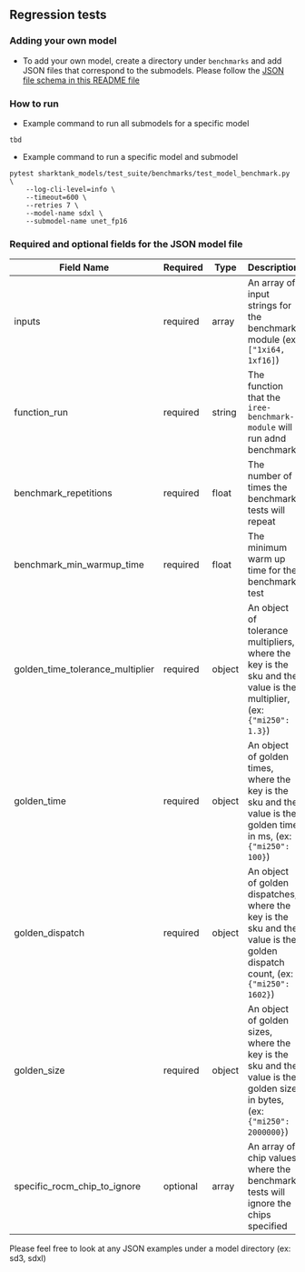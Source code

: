 ## Regression tests

### Adding your own model

- To add your own model, create a directory under `benchmarks` and add JSON files that correspond to the submodels. Please follow the [JSON file schema in this README file](#required-and-optional-fields-for-the-json-model-file)

### How to run

- Example command to run all submodels for a specific model

```
tbd
```

- Example command to run a specific model and submodel

```
pytest sharktank_models/test_suite/benchmarks/test_model_benchmark.py \
    --log-cli-level=info \
    --timeout=600 \
    --retries 7 \
    --model-name sdxl \
    --submodel-name unet_fp16
```

### Required and optional fields for the JSON model file

| Field Name                       | Required | Type   | Description                                                                                                                  |
| -------------------------------- | -------- | ------ | ---------------------------------------------------------------------------------------------------------------------------- |
| inputs                           | required | array  | An array of input strings for the benchmark module (ex: `["1xi64, 1xf16]`)                                                   |
| function_run                     | required | string | The function that the `iree-benchmark-module` will run adnd benchmark                                                        |
| benchmark_repetitions            | required | float  | The number of times the benchmark tests will repeat                                                                          |
| benchmark_min_warmup_time        | required | float  | The minimum warm up time for the benchmark test                                                                              |
| golden_time_tolerance_multiplier | required | object | An object of tolerance multipliers, where the key is the sku and the value is the multiplier, (ex: `{"mi250": 1.3}`)         |
| golden_time                      | required | object | An object of golden times, where the key is the sku and the value is the golden time in ms, (ex: `{"mi250": 100}`)           |
| golden_dispatch                  | required | object | An object of golden dispatches, where the key is the sku and the value is the golden dispatch count, (ex: `{"mi250": 1602}`) |
| golden_size                      | required | object | An object of golden sizes, where the key is the sku and the value is the golden size in bytes, (ex: `{"mi250": 2000000}`)    |
| specific_rocm_chip_to_ignore     | optional | array  | An array of chip values, where the benchmark tests will ignore the chips specified                                           |

Please feel free to look at any JSON examples under a model directory (ex: sd3, sdxl)
